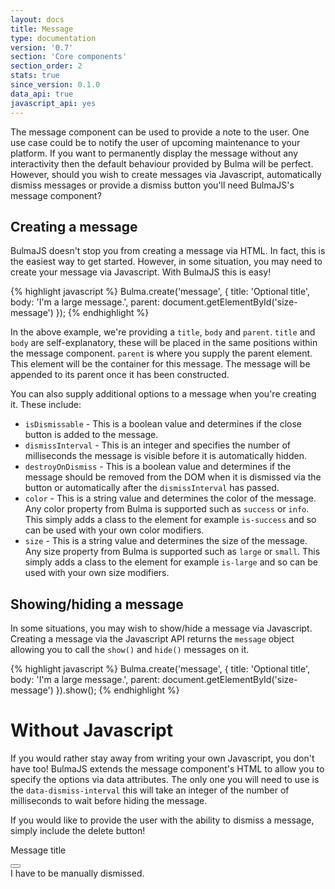 ```yaml
---
layout: docs
title: Message
type: documentation
version: '0.7'
section: 'Core components'
section_order: 2
stats: true
since_version: 0.1.0
data_api: true
javascript_api: yes
---
```


The message component can be used to provide a note to the user. One use case could be to notify the user of upcoming maintenance to your platform. If you want to permanently display the message without any interactivity then the default behaviour provided by Bulma will be perfect. However, should you wish to create messages via Javascript, automatically dismiss messages or provide a dismiss button you'll need BulmaJS's message component?

## Creating a message
BulmaJS doesn't stop you from creating a message via HTML. In fact, this is the easiest way to get started. However, in some situation, you may need to create your message via Javascript. With BulmaJS this is easy!

{% highlight javascript %}
Bulma.create('message', {
    title: 'Optional title',
    body: 'I\'m a large message.',
    parent: document.getElementById('size-message')
});
{% endhighlight %}

In the above example, we're providing a `title`, `body` and `parent`. `title` and `body` are self-explanatory, these will be placed in the same positions within the message component. `parent` is where you supply the parent element. This element will be the container for this message. The message will be appended to its parent once it has been constructed.

You can also supply additional options to a message when you're creating it. These include:

- `isDismissable` - This is a boolean value and determines if the close button is added to the message.
- `dismissInterval` - This is an integer and specifies the number of milliseconds the message is visible before it is automatically hidden.
- `destroyOnDismiss` - This is a boolean value and determines if the message should be removed from the DOM when it is dismissed via the button or automatically after the `dismissInterval` has passed.
- `color` - This is a string value and determines the color of the message. Any color property from Bulma is supported such as `success` or `info`. This simply adds a class to the element for example `is-success` and so can be used with your own color modifiers.
- `size` - This is a string value and determines the size of the message. Any size property from Bulma is supported such as `large` or `small`. This simply adds a class to the element for example `is-large` and so can be used with your own size modifiers.

## Showing/hiding a message
In some situations, you may wish to show/hide a message via Javascript. Creating a message via the Javascript API returns the `message` object allowing you to call the `show()` and `hide()` messages on it.

{% highlight javascript %}
Bulma.create('message', {
    title: 'Optional title',
    body: 'I\'m a large message.',
    parent: document.getElementById('size-message')
}).show();
{% endhighlight %}

# Without Javascript
If you would rather stay away from writing your own Javascript, you don't have too! BulmaJS extends the message component's HTML to allow you to specify the options via data attributes. The only one you will need to use is the `data-dismiss-interval` this will take an integer of the number of milliseconds to wait before hiding the message.

If you would like to provide the user with the ability to dismiss a message, simply include the delete button!

<div class="code-example">
    <div class="message is-success">
        <div class="message-header">
            <p>Message title</p>
            <button class="delete"></button>
        </div>
        <div class="message-body">
            I have to be manually dismissed.
        </div>
    </div>
</div>